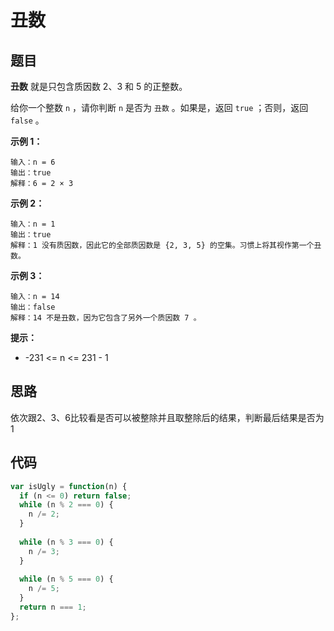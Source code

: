 # 丑数

## 题目

**丑数** 就是只包含质因数 2、3 和 5 的正整数。

给你一个整数 `n` ，请你判断 `n` 是否为 `丑数` 。如果是，返回 `true` ；否则，返回 `false` 。

**示例 1：**

```
输入：n = 6
输出：true
解释：6 = 2 × 3
```

**示例 2：**

```
输入：n = 1
输出：true
解释：1 没有质因数，因此它的全部质因数是 {2, 3, 5} 的空集。习惯上将其视作第一个丑数。
```

**示例 3：**

```
输入：n = 14
输出：false
解释：14 不是丑数，因为它包含了另外一个质因数 7 。
```

**提示：**

- -231 <= n <= 231 - 1

## 思路

依次跟2、3、6比较看是否可以被整除并且取整除后的结果，判断最后结果是否为1

## 代码

```js
var isUgly = function(n) {
  if (n <= 0) return false;
  while (n % 2 === 0) {
    n /= 2;
  }
  
  while (n % 3 === 0) {
    n /= 3;
  }
  
  while (n % 5 === 0) {
    n /= 5;
  }
  return n === 1;
};
```
